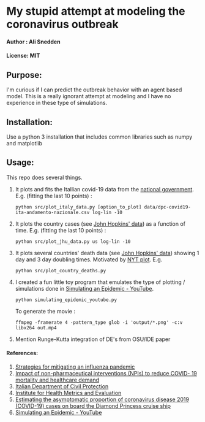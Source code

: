# My stupid attempt at modeling the coronavirus outbreak
#### Author : Ali Snedden
#### License: MIT 
## Purpose:
I'm curious if I can predict the outbreak behavior with an agent based model. This is a really ignorant attempt at modeling and I have no experience in these type of simulations.

## Installation:
Use a python 3 installation that includes common libraries such as numpy and matplotlib

## Usage:
This repo does several things.
1. It plots and fits the Itallian covid-19 data from the [national government](https://github.com/pcm-dpc/COVID-19.git). E.g. (fitting the last 10 points) : 

   `python src/plot_italy_data.py [option_to_plot] data/dpc-covid19-ita-andamento-nazionale.csv log-lin -10`

2. It plots the country cases (see [John Hopkins' data](https://github.com/CSSEGISandData/COVID-19/tree/master/csse_covid_19_data/csse_covid_19_time_series)) as a function of time. E.g. (fitting the last 10 points) : 

    `python src/plot_jhu_data.py us log-lin -10`

3. It plots several countries' death data (see [John Hopkins' data](https://github.com/CSSEGISandData/COVID-19/tree/master/csse_covid_19_data/csse_covid_19_time_series)) showing 1 day and 3 day doubling times. Motivated by [NYT plot](https://www.nytimes.com/interactive/2020/03/21/upshot/coronavirus-deaths-by-country.html).  E.g.

    `python src/plot_country_deaths.py`

4. I created a fun little toy program that emulates the type of plotting / simulations done in [Simulating an Epidemic - YouTube](https://www.youtube.com/watch?v=gxAaO2rsdIs). 

    `python simulating_epidemic_youtube.py`

    To generate the movie : 

    `ffmpeg -framerate 4 -pattern_type glob -i 'output/*.png' -c:v libx264 out.mp4`

5. Mention Runge-Kutta integration of DE's from OSU/IDE paper

#### References:
1. [Strategies for mitigating an influenza pandemic](https://www.nature.com/articles/nature04795#Sec2)
2. [Impact of non-pharmaceutical interventions (NPIs) to reduce COVID- 19 mortality and healthcare demand](https://spiral.imperial.ac.uk:8443/handle/10044/1/77482)
3. [Italian Department of Civil Protection](https://github.com/pcm-dpc/COVID-19.git)
4. [Institute for Health Metrics and Evaluation](https://covid19.healthdata.org/united-states-of-america)
5. [Estimating the asymptomatic proportion of coronavirus disease 2019 (COVID-19) cases on board the Diamond Princess cruise ship](https://www.ncbi.nlm.nih.gov/pmc/articles/PMC7078829/)
6. [Simulating an Epidemic - YouTube](https://www.youtube.com/watch?v=gxAaO2rsdIs)
